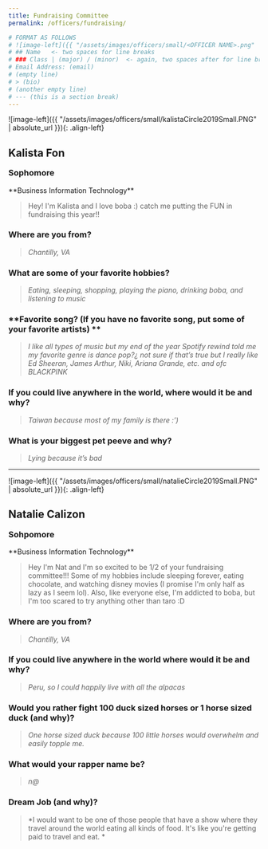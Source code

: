 ```yaml
---
title: Fundraising Committee
permalink: /officers/fundraising/

# FORMAT AS FOLLOWS
# ![image-left]({{ "/assets/images/officers/small/<OFFICER NAME>.png" | absolute_url }}){: .align-left}
# ## Name   <- two spaces for line breaks
# ### Class | (major) / (minor)  <- again, two spaces after for line breaks
# Email Address: (email)
# (empty line)
# > (bio)
# (another empty line)
# --- (this is a section break)
---
```


![image-left]({{ "/assets/images/officers/small/kalistaCircle2019Small.PNG" | absolute_url }}){: .align-left}
## Kalista Fon
<p style="margin-bottom: 0.45em; padding: 0">
<a href="https://www.instagram.com/kalistaafonn/" style="margin: 0; padding: 0"><i class="fa fa-2x fa-fw fa-instagram" style="color: #494e48"></i></a>
<a href="mailto:kalistafon@vt.edu" style="margin: 0; padding: 0"><i class="fa fa-2x fa-fw fa-envelope" style="color: #494e48"></i></a></p>
<h3 style="margin-top: 0">Sophomore</h3>
**Business Information Technology**

> Hey! I'm Kalista and I love boba :) catch me putting the FUN in fundraising this year!!

### **Where are you from?**
> *Chantilly, VA*

### **What are some of your favorite hobbies?**

> *Eating, sleeping, shopping, playing the piano, drinking boba, and listening to music*

### **Favorite song? (If you have no favorite song, put some of your favorite artists) **

> *I like all types of music but my end of the year Spotify rewind told me my favorite genre is dance pop?¿ not sure if that’s true but I really like Ed Sheeran, James Arthur, Niki, Ariana Grande, etc. and ofc BLACKPINK*

### **If you could live anywhere in the world, where would it be and why?**

> *Taiwan because most of my family is there :’)*

### **What is your biggest pet peeve and why?**

> *Lying because it’s bad*

---

![image-left]({{ "/assets/images/officers/small/natalieCircle2019Small.PNG" | absolute_url }}){: .align-left}
## Natalie Calizon
<p style="margin-bottom: 0.45em; padding: 0">
<a href="https://www.instagram.com/nawwtalie/" style="margin: 0; padding: 0"><i class="fa fa-2x fa-fw fa-instagram" style="color: #494e48"></i></a>
<a href="mailto:ncalizon00@vt.edu" style="margin: 0; padding: 0"><i class="fa fa-2x fa-fw fa-envelope" style="color: #494e48"></i></a></p>
<h3 style="margin-top: 0">Sohpomore</h3>
**Business Information Technology**

> Hey I'm Nat and I'm so excited to be 1/2 of your fundraising committee!!! Some of my hobbies include sleeping forever, eating chocolate, and watching disney movies (I promise I'm only half as lazy as I seem lol). Also, like everyone else, I'm addicted to boba, but I'm too scared to try anything other than taro :D

### **Where are you from?**
> *Chantilly, VA*

### **If you could live anywhere in the world where would it be and why?**

> *Peru, so I could happily live with all the alpacas*

### **Would you rather fight 100 duck sized horses or 1 horse sized duck (and why)?**

> *One horse sized duck because 100 little horses would overwhelm and easily topple me.*

### **What would your rapper name be?**

> *n@*

### **Dream Job (and why)?**

> *I would want to be one of those people that have a show where they travel around the world eating all kinds of food. It's like you're getting paid to travel and eat. *
